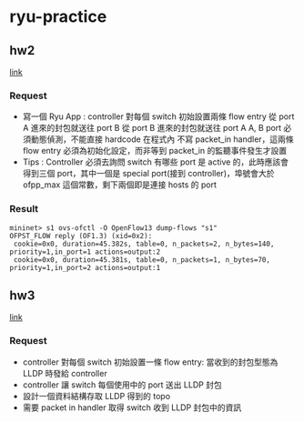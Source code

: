 # ryu-practice
## hw2
[link](https://wiki.kshuang.xyz/doku.php/ccis_lab:sdn:hw2)
### Request
* 寫一個 Ryu App :
  controller 對每個 switch 初始設置兩條 flow entry
  從 port A 進來的封包就送往 port B
  從 port B 進來的封包就送往 port A
  A, B port 必須動態偵測，不能直接 hardcode 在程式內
  不寫 packet_in handler，這兩條 flow entry 必須為初始化設定，而非等到 packet_in 的監聽事件發生才設置
* Tips : 
  Controller 必須去詢問 switch 有哪些 port 是 active 的，此時應該會得到三個 port，其中一個是 special port(接到 controller)，埠號會大於 ofpp_max 這個常數，剩下兩個即是連接 hosts 的 port
### Result
```
mininet> s1 ovs-ofctl -O OpenFlow13 dump-flows "s1"
OFPST_FLOW reply (OF1.3) (xid=0x2):
 cookie=0x0, duration=45.382s, table=0, n_packets=2, n_bytes=140, priority=1,in_port=1 actions=output:2
 cookie=0x0, duration=45.381s, table=0, n_packets=1, n_bytes=70, priority=1,in_port=2 actions=output:1
```
## hw3
[link](https://wiki.kshuang.xyz/doku.php/ccis_lab:sdn:hw3)
### Request
* controller 對每個 switch 初始設置一條 flow entry: 當收到的封包型態為 LLDP 時發給 controller
* controller 讓 switch 每個使用中的 port 送出 LLDP 封包
* 設計一個資料結構存取 LLDP 得到的 topo
* 需要 packet in handler 取得 switch 收到 LLDP 封包中的資訊
